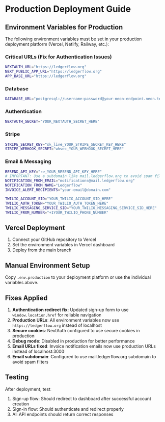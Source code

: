 # Production Deployment Guide

## Environment Variables for Production

The following environment variables must be set in your production deployment platform (Vercel, Netlify, Railway, etc.):

### Critical URLs (Fix for Authentication Issues)
```bash
NEXTAUTH_URL="https://ledgerflow.org"
NEXT_PUBLIC_APP_URL="https://ledgerflow.org"
APP_BASE_URL="https://ledgerflow.org"
```

### Database
```bash
DATABASE_URL="postgresql://username:password@your-neon-endpoint.neon.tech/dbname?sslmode=require"
```

### Authentication
```bash
NEXTAUTH_SECRET="YOUR_NEXTAUTH_SECRET_HERE"
```

### Stripe
```bash
STRIPE_SECRET_KEY="sk_live_YOUR_STRIPE_SECRET_KEY_HERE"
STRIPE_WEBHOOK_SECRET="whsec_YOUR_WEBHOOK_SECRET_HERE"
```

### Email & Messaging
```bash
RESEND_API_KEY="re_YOUR_RESEND_API_KEY_HERE"
# IMPORTANT: Use a subdomain like mail.ledgerflow.org to avoid spam filters
NOTIFICATION_FROM_EMAIL="notifications@mail.ledgerflow.org"
NOTIFICATION_FROM_NAME="Ledgerflow"
INVOICE_ALERT_RECIPIENTS="your-email@domain.com"

TWILIO_ACCOUNT_SID="YOUR_TWILIO_ACCOUNT_SID_HERE"
TWILIO_AUTH_TOKEN="YOUR_TWILIO_AUTH_TOKEN_HERE"
TWILIO_MESSAGING_SERVICE_SID="YOUR_TWILIO_MESSAGING_SERVICE_SID_HERE"
TWILIO_FROM_NUMBER="+1YOUR_TWILIO_PHONE_NUMBER"
```

## Vercel Deployment

1. Connect your GitHub repository to Vercel
2. Set the environment variables in Vercel dashboard
3. Deploy from the main branch

## Manual Environment Setup

Copy `.env.production` to your deployment platform or use the individual variables above.

## Fixes Applied

1. **Authentication redirect fix**: Updated sign-up form to use `window.location.href` for reliable navigation
2. **Production URLs**: All environment variables now use `https://ledgerflow.org` instead of localhost
3. **Secure cookies**: NextAuth configured to use secure cookies in production
4. **Debug mode**: Disabled in production for better performance
5. **Email URLs fixed**: Invoice notification emails now use production URLs instead of localhost:3000
6. **Email subdomain**: Configured to use mail.ledgerflow.org subdomain to avoid spam filters

## Testing

After deployment, test:
1. Sign-up flow: Should redirect to dashboard after successful account creation
2. Sign-in flow: Should authenticate and redirect properly
3. All API endpoints should return correct responses